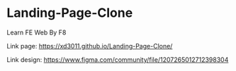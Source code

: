 # Landing-Page-Clone
Learn FE Web By F8

Link page: https://xd3011.github.io/Landing-Page-Clone/

Link design: https://www.figma.com/community/file/1207265012712398304 
